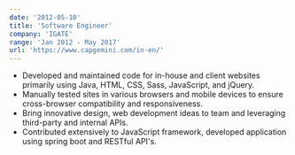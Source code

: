 ```yaml
---
date: '2012-05-10'
title: 'Software Engineer'
company: 'IGATE'
range: 'Jan 2012 - May 2017'
url: 'https://www.capgemini.com/in-en/'
---
```


- Developed and maintained code for in-house and client websites primarily using Java, HTML, CSS, Sass, JavaScript, and jQuery.
- Manually tested sites in various browsers and mobile devices to ensure cross-browser compatibility and responsiveness.
- Bring innovative design, web development ideas to team and leveraging third-party and internal APIs.
- Contributed extensively to JavaScript framework, developed application using spring boot and RESTful API's.